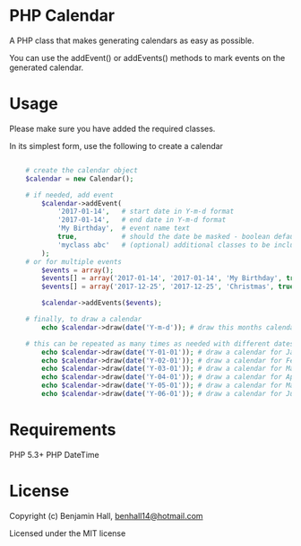 # PHP Calendar
A PHP class that makes generating calendars as easy as possible.

You can use the addEvent() or addEvents() methods to mark events on the generated calendar.

# Usage
Please make sure you have added the required classes.

In its simplest form, use the following to create a calendar

```php

    # create the calendar object
    $calendar = new Calendar();

    # if needed, add event
        $calendar->addEvent(
            '2017-01-14',   # start date in Y-m-d format
            '2017-01-14',   # end date in Y-m-d format
            'My Birthday',  # event name text
            true,           # should the date be masked - boolean default true
            'myclass abc'   # (optional) additional classes to be included on the event days
        );
    # or for multiple events
        $events = array();
        $events[] = array('2017-01-14', '2017-01-14', 'My Birthday', true, 'myclass abc');
        $events[] = array('2017-12-25', '2017-12-25', 'Christmas', true);

        $calendar->addEvents($events);

    # finally, to draw a calendar
        echo $calendar->draw(date('Y-m-d')); # draw this months calendar

    # this can be repeated as many times as needed with different dates passed, such as:
        echo $calendar->draw(date('Y-01-01')); # draw a calendar for January this year
        echo $calendar->draw(date('Y-02-01')); # draw a calendar for February this year
        echo $calendar->draw(date('Y-03-01')); # draw a calendar for March this year
        echo $calendar->draw(date('Y-04-01')); # draw a calendar for April this year
        echo $calendar->draw(date('Y-05-01')); # draw a calendar for May this year
        echo $calendar->draw(date('Y-06-01')); # draw a calendar for June this year


```

# Requirements
PHP 5.3+
PHP DateTime

# License
Copyright (c) Benjamin Hall, benhall14@hotmail.com

Licensed under the MIT license
